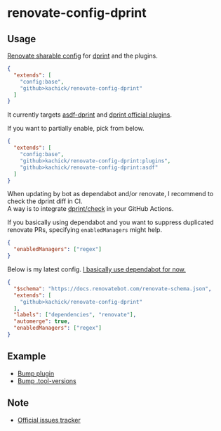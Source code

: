 # renovate-config-dprint

## Usage

[Renovate sharable config](https://docs.renovatebot.com/config-presets/) for [dprint](https://github.com/dprint/dprint) and the plugins.

```json
{
  "extends": [
    "config:base",
    "github>kachick/renovate-config-dprint"
  ]
}
```

It currently targets [asdf-dprint](https://github.com/asdf-community/asdf-dprint) and [dprint official plugins](https://github.com/dprint?q=plugin&type=all&language=&sort=).

If you want to partially enable, pick from below.

```json
{
  "extends": [
    "config:base",
    "github>kachick/renovate-config-dprint:plugins",
    "github>kachick/renovate-config-dprint:asdf"
  ]
}
```

When updating by bot as dependabot and/or renovate, I recommend to check the dprint diff in CI.\
A way is to integrate [dprint/check](https://github.com/dprint/check) in your GitHub Actions.

If you basically using dependabot and you want to suppress duplicated renovate PRs, specifying `enabledManagers` might help.

```json
{
  "enabledManagers": ["regex"]
}
```

Below is my latest config. [I basically use dependabot for now.](https://github.com/kachick/wait-other-jobs/blob/01f5633635d67cf00f013b666429e5651ce92d3f/README.md?plain=1#L51-L83)

```json
{
  "$schema": "https://docs.renovatebot.com/renovate-schema.json",
  "extends": [
    "github>kachick/renovate-config-dprint"
  ],
  "labels": ["dependencies", "renovate"],
  "automerge": true,
  "enabledManagers": ["regex"]
}
```

## Example

- [Bump plugin](https://github.com/kachick/renovate-config-dprint/pull/1)
- [Bump .tool-versions](https://github.com/kachick/renovate-config-dprint/pull/6)

## Note

- [Official issues tracker](https://github.com/kachick/renovate-config-dprint/issues/7)
